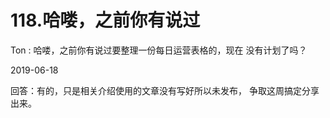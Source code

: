# 118.哈喽，之前你有说过

Ton : 哈喽，之前你有说过要整理一份每日运营表格的，现在 没有计划了吗？

2019-06-18

回答：有的，只是相关介绍使用的文章没有写好所以未发布， 争取这周搞定分享出来。